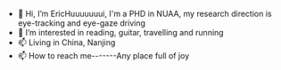 - 👋 Hi, I’m EricHuuuuuuui, I'm a PHD in NUAA, my research direction is eye-tracking and eye-gaze driving
- 👀 I’m interested in reading, guitar, travelling and running
- 📫 Living in China, Nanjing
- 📫 How to reach me-------Any place full of joy

<!---
hujavahui/hujavahui is a ✨ special ✨ repository because its `README.md` (this file) appears on your GitHub profile.
You can click the Preview link to take a look at your changes.
--->
